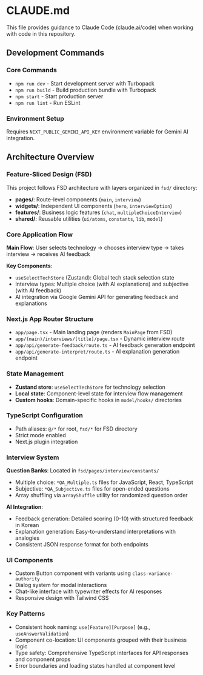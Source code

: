 # CLAUDE.md

This file provides guidance to Claude Code (claude.ai/code) when working with code in this repository.

## Development Commands

### Core Commands
- `npm run dev` - Start development server with Turbopack
- `npm run build` - Build production bundle with Turbopack  
- `npm start` - Start production server
- `npm run lint` - Run ESLint

### Environment Setup
Requires `NEXT_PUBLIC_GEMINI_API_KEY` environment variable for Gemini AI integration.

## Architecture Overview

### Feature-Sliced Design (FSD)
This project follows FSD architecture with layers organized in `fsd/` directory:

- **pages/**: Route-level components (`main`, `interview`)
- **widgets/**: Independent UI components (`hero`, `interviewOption`) 
- **features/**: Business logic features (`chat`, `multipleChoiceInterview`)
- **shared/**: Reusable utilities (`ui/atoms`, `constants`, `lib`, `model`)

### Core Application Flow

**Main Flow**: User selects technology → chooses interview type → takes interview → receives AI feedback

**Key Components**:
- `useSelectTechStore` (Zustand): Global tech stack selection state
- Interview types: Multiple choice (with AI explanations) and subjective (with AI feedback)
- AI integration via Google Gemini API for generating feedback and explanations

### Next.js App Router Structure
- `app/page.tsx` - Main landing page (renders `MainPage` from FSD)
- `app/(main)/interviews/[title]/page.tsx` - Dynamic interview route
- `app/api/generate-feedback/route.ts` - AI feedback generation endpoint
- `app/api/generate-interpret/route.ts` - AI explanation generation endpoint

### State Management
- **Zustand store**: `useSelectTechStore` for technology selection
- **Local state**: Component-level state for interview flow management
- **Custom hooks**: Domain-specific hooks in `model/hooks/` directories

### TypeScript Configuration
- Path aliases: `@/*` for root, `fsd/*` for FSD directory
- Strict mode enabled
- Next.js plugin integration

### Interview System

**Question Banks**: Located in `fsd/pages/interview/constants/`
- Multiple choice: `*QA_Multiple.ts` files for JavaScript, React, TypeScript
- Subjective: `*QA_Subjective.ts` files for open-ended questions
- Array shuffling via `arrayShuffle` utility for randomized question order

**AI Integration**:
- Feedback generation: Detailed scoring (0-10) with structured feedback in Korean
- Explanation generation: Easy-to-understand interpretations with analogies
- Consistent JSON response format for both endpoints

### UI Components
- Custom Button component with variants using `class-variance-authority`
- Dialog system for modal interactions
- Chat-like interface with typewriter effects for AI responses
- Responsive design with Tailwind CSS

### Key Patterns
- Consistent hook naming: `use[Feature][Purpose]` (e.g., `useAnswerValidation`)
- Component co-location: UI components grouped with their business logic
- Type safety: Comprehensive TypeScript interfaces for API responses and component props
- Error boundaries and loading states handled at component level